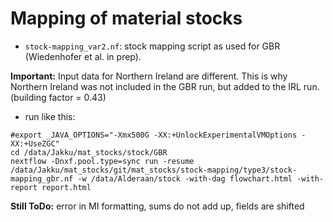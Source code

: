 # Mapping of material stocks

- ``stock-mapping_var2.nf``: stock mapping script as used for GBR (Wiedenhofer et al. in prep).

**Important:**
Input data for Northern Ireland are different. This is why Northern Ireland was not included in the GBR run, but added to the IRL run. (building factor = 0.43)

- run like this: 

```
#export _JAVA_OPTIONS="-Xmx500G -XX:+UnlockExperimentalVMOptions -XX:+UseZGC"
cd /data/Jakku/mat_stocks/stock/GBR
nextflow -Dnxf.pool.type=sync run -resume /data/Jakku/mat_stocks/git/mat_stocks/stock-mapping/type3/stock-mapping_gbr.nf -w /data/Alderaan/stock -with-dag flowchart.html -with-report report.html
```

**Still ToDo:** error in MI formatting, sums do not add up, fields are shifted
